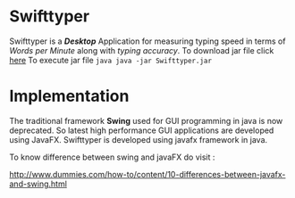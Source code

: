 # Swifttyper
Swifttyper is a ***Desktop*** Application for measuring typing speed in terms of *Words per Minute* along with *typing accuracy*.
To download jar file click [here](https://github.com/sacOO7/Swifttyper/blob/master/out/artifacts/Swifttyper_jar/Swifttyper.jar?raw=true)
To execute jar file 
    ```java
       java -jar Swifttyper.jar  
    ```
    
# Implementation
The traditional framework **Swing** used for GUI programming in java is now deprecated. So latest high performance GUI applications are developed using JavaFX. Swifttyper is developed using javafx framework in java.  

To know difference between swing and javaFX do visit :

http://www.dummies.com/how-to/content/10-differences-between-javafx-and-swing.html
